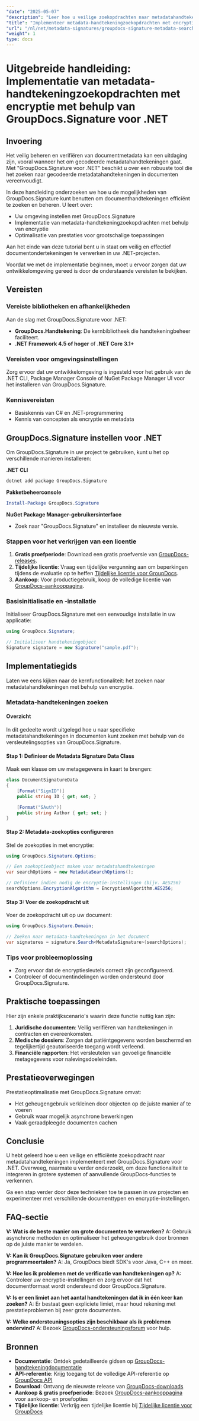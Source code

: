 ```yaml
---
"date": "2025-05-07"
"description": "Leer hoe u veilige zoekopdrachten naar metadatahandtekeningen implementeert in uw .NET-projecten met behulp van GroupDocs.Signature. Deze handleiding behandelt de installatie, versleutelingsopties en prestatieoptimalisatie."
"title": "Implementeer metadata-handtekeningzoekopdrachten met encryptie met behulp van GroupDocs voor .NET"
"url": "/nl/net/metadata-signatures/groupdocs-signature-metadata-search-encryption-net/"
"weight": 1
type: docs
---
```

# Uitgebreide handleiding: Implementatie van metadata-handtekeningzoekopdrachten met encryptie met behulp van GroupDocs.Signature voor .NET

## Invoering

Het veilig beheren en verifiëren van documentmetadata kan een uitdaging zijn, vooral wanneer het om gecodeerde metadatahandtekeningen gaat. Met "GroupDocs.Signature voor .NET" beschikt u over een robuuste tool die het zoeken naar gecodeerde metadatahandtekeningen in documenten vereenvoudigt.

In deze handleiding onderzoeken we hoe u de mogelijkheden van GroupDocs.Signature kunt benutten om documenthandtekeningen efficiënt te zoeken en beheren. U leert over:
- Uw omgeving instellen met GroupDocs.Signature
- Implementatie van metadata-handtekeningzoekopdrachten met behulp van encryptie
- Optimalisatie van prestaties voor grootschalige toepassingen

Aan het einde van deze tutorial bent u in staat om veilig en effectief documentondertekeningen te verwerken in uw .NET-projecten.

Voordat we met de implementatie beginnen, moet u ervoor zorgen dat uw ontwikkelomgeving gereed is door de onderstaande vereisten te bekijken.

## Vereisten

### Vereiste bibliotheken en afhankelijkheden
Aan de slag met GroupDocs.Signature voor .NET:
- **GroupDocs.Handtekening**: De kernbibliotheek die handtekeningbeheer faciliteert.
- **.NET Framework 4.5 of hoger** of **.NET Core 3.1+**

### Vereisten voor omgevingsinstellingen
Zorg ervoor dat uw ontwikkelomgeving is ingesteld voor het gebruik van de .NET CLI, Package Manager Console of NuGet Package Manager UI voor het installeren van GroupDocs.Signature.

### Kennisvereisten
- Basiskennis van C# en .NET-programmering
- Kennis van concepten als encryptie en metadata

## GroupDocs.Signature instellen voor .NET
Om GroupDocs.Signature in uw project te gebruiken, kunt u het op verschillende manieren installeren:

**.NET CLI**
```bash
dotnet add package GroupDocs.Signature
```

**Pakketbeheerconsole**
```powershell
Install-Package GroupDocs.Signature
```

**NuGet Package Manager-gebruikersinterface**
- Zoek naar "GroupDocs.Signature" en installeer de nieuwste versie.

### Stappen voor het verkrijgen van een licentie
1. **Gratis proefperiode**: Download een gratis proefversie van [GroupDocs-releases](https://releases.groupdocs.com/signature/net/).
2. **Tijdelijke licentie**: Vraag een tijdelijke vergunning aan om beperkingen tijdens de evaluatie op te heffen [Tijdelijke licentie voor GroupDocs](https://purchase.groupdocs.com/temporary-license/).
3. **Aankoop**: Voor productiegebruik, koop de volledige licentie van [GroupDocs-aankooppagina](https://purchase.groupdocs.com/buy).

### Basisinitialisatie en -installatie
Initialiseer GroupDocs.Signature met een eenvoudige installatie in uw applicatie:

```csharp
using GroupDocs.Signature;

// Initialiseer handtekeningobject
Signature signature = new Signature("sample.pdf");
```

## Implementatiegids
Laten we eens kijken naar de kernfunctionaliteit: het zoeken naar metadatahandtekeningen met behulp van encryptie.

### Metadata-handtekeningen zoeken
#### Overzicht
In dit gedeelte wordt uitgelegd hoe u naar specifieke metadatahandtekeningen in documenten kunt zoeken met behulp van de versleutelingsopties van GroupDocs.Signature.

#### Stap 1: Definieer de Metadata Signature Data Class
Maak een klasse om uw metagegevens in kaart te brengen:

```csharp
class DocumentSignatureData
{
    [Format("SignID")]
    public string ID { get; set; }

    [Format("SAuth")]
    public string Author { get; set; }
}
```

#### Stap 2: Metadata-zoekopties configureren
Stel de zoekopties in met encryptie:

```csharp
using GroupDocs.Signature.Options;

// Een zoekoptieobject maken voor metadatahandtekeningen
var searchOptions = new MetadataSearchOptions();

// Definieer indien nodig de encryptie-instellingen (bijv. AES256)
searchOptions.EncryptionAlgorithm = EncryptionAlgorithm.AES256;
```

#### Stap 3: Voer de zoekopdracht uit
Voer de zoekopdracht uit op uw document:

```csharp
using GroupDocs.Signature.Domain;

// Zoeken naar metadata-handtekeningen in het document
var signatures = signature.Search<MetadataSignature>(searchOptions);
```

### Tips voor probleemoplossing
- Zorg ervoor dat de encryptiesleutels correct zijn geconfigureerd.
- Controleer of documentindelingen worden ondersteund door GroupDocs.Signature.

## Praktische toepassingen
Hier zijn enkele praktijkscenario's waarin deze functie nuttig kan zijn:
1. **Juridische documenten**: Veilig verifiëren van handtekeningen in contracten en overeenkomsten.
2. **Medische dossiers**: Zorgen dat patiëntgegevens worden beschermd en tegelijkertijd geautoriseerde toegang wordt verleend.
3. **Financiële rapporten**: Het versleutelen van gevoelige financiële metagegevens voor nalevingsdoeleinden.

## Prestatieoverwegingen
Prestatieoptimalisatie met GroupDocs.Signature omvat:
- Het geheugengebruik verkleinen door objecten op de juiste manier af te voeren
- Gebruik waar mogelijk asynchrone bewerkingen
- Vaak geraadpleegde documenten cachen

## Conclusie
U hebt geleerd hoe u een veilige en efficiënte zoekopdracht naar metadatahandtekeningen implementeert met GroupDocs.Signature voor .NET. Overweeg, naarmate u verder onderzoekt, om deze functionaliteit te integreren in grotere systemen of aanvullende GroupDocs-functies te verkennen.

Ga een stap verder door deze technieken toe te passen in uw projecten en experimenteer met verschillende documenttypen en encryptie-instellingen.

## FAQ-sectie
**V: Wat is de beste manier om grote documenten te verwerken?**
A: Gebruik asynchrone methoden en optimaliseer het geheugengebruik door bronnen op de juiste manier te verdelen.

**V: Kan ik GroupDocs.Signature gebruiken voor andere programmeertalen?**
A: Ja, GroupDocs biedt SDK's voor Java, C++ en meer.

**V: Hoe los ik problemen met de verificatie van handtekeningen op?**
A: Controleer uw encryptie-instellingen en zorg ervoor dat het documentformaat wordt ondersteund door GroupDocs.Signature.

**V: Is er een limiet aan het aantal handtekeningen dat ik in één keer kan zoeken?**
A: Er bestaat geen expliciete limiet, maar houd rekening met prestatieproblemen bij zeer grote documenten.

**V: Welke ondersteuningsopties zijn beschikbaar als ik problemen ondervind?**
A: Bezoek [GroupDocs-ondersteuningsforum](https://forum.groupdocs.com/c/signature/) voor hulp.

## Bronnen
- **Documentatie**: Ontdek gedetailleerde gidsen op [GroupDocs-handtekeningdocumentatie](https://docs.groupdocs.com/signature/net/)
- **API-referentie**: Krijg toegang tot de volledige API-referentie op [GroupDocs API](https://reference.groupdocs.com/signature/net/)
- **Download**: Ontvang de nieuwste release van [GroupDocs-downloads](https://releases.groupdocs.com/signature/net/)
- **Aankoop & gratis proefperiode**: Bezoek [GroupDocs-aankooppagina](https://purchase.groupdocs.com/buy) voor aankoop- en proefopties
- **Tijdelijke licentie**: Verkrijg een tijdelijke licentie bij [Tijdelijke licentie voor GroupDocs](https://purchase.groupdocs.com/temporary-license/)